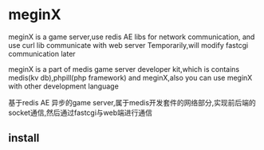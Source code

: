 meginX
======

meginX is a game server,use redis AE libs for network communication, and use curl lib communicate with web server Temporarily,will modify fastcgi communication later

meginX is a part of medis game server developer kit,which is contains medis(kv db),phpill(php framework) and meginX,also you can use meginX with other development language

基于redis AE 异步的game server,属于medis开发套件的网络部分,实现前后端的socket通信,然后通过fastcgi与web端进行通信

install
------
